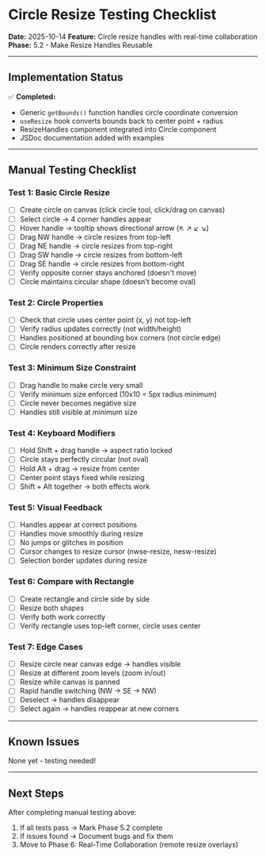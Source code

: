 # Circle Resize Testing Checklist

**Date:** 2025-10-14
**Feature:** Circle resize handles with real-time collaboration
**Phase:** 5.2 - Make Resize Handles Reusable

---

## Implementation Status

✅ **Completed:**
- Generic `getBounds()` function handles circle coordinate conversion
- `useResize` hook converts bounds back to center point + radius
- ResizeHandles component integrated into Circle component
- JSDoc documentation added with examples

---

## Manual Testing Checklist

### Test 1: Basic Circle Resize
- [ ] Create circle on canvas (click circle tool, click/drag on canvas)
- [ ] Select circle → 4 corner handles appear
- [ ] Hover handle → tooltip shows directional arrow (↖ ↗ ↙ ↘)
- [ ] Drag NW handle → circle resizes from top-left
- [ ] Drag NE handle → circle resizes from top-right
- [ ] Drag SW handle → circle resizes from bottom-left
- [ ] Drag SE handle → circle resizes from bottom-right
- [ ] Verify opposite corner stays anchored (doesn't move)
- [ ] Circle maintains circular shape (doesn't become oval)

### Test 2: Circle Properties
- [ ] Check that circle uses center point (x, y) not top-left
- [ ] Verify radius updates correctly (not width/height)
- [ ] Handles positioned at bounding box corners (not circle edge)
- [ ] Circle renders correctly after resize

### Test 3: Minimum Size Constraint
- [ ] Drag handle to make circle very small
- [ ] Verify minimum size enforced (10x10 = 5px radius minimum)
- [ ] Circle never becomes negative size
- [ ] Handles still visible at minimum size

### Test 4: Keyboard Modifiers
- [ ] Hold Shift + drag handle → aspect ratio locked
- [ ] Circle stays perfectly circular (not oval)
- [ ] Hold Alt + drag → resize from center
- [ ] Center point stays fixed while resizing
- [ ] Shift + Alt together → both effects work

### Test 5: Visual Feedback
- [ ] Handles appear at correct positions
- [ ] Handles move smoothly during resize
- [ ] No jumps or glitches in position
- [ ] Cursor changes to resize cursor (nwse-resize, nesw-resize)
- [ ] Selection border updates during resize

### Test 6: Compare with Rectangle
- [ ] Create rectangle and circle side by side
- [ ] Resize both shapes
- [ ] Verify both work correctly
- [ ] Verify rectangle uses top-left corner, circle uses center

### Test 7: Edge Cases
- [ ] Resize circle near canvas edge → handles visible
- [ ] Resize at different zoom levels (zoom in/out)
- [ ] Resize while canvas is panned
- [ ] Rapid handle switching (NW → SE → NW)
- [ ] Deselect → handles disappear
- [ ] Select again → handles reappear at new corners

---

## Known Issues

None yet - testing needed!

---

## Next Steps

After completing manual testing above:
1. If all tests pass → Mark Phase 5.2 complete
2. If issues found → Document bugs and fix them
3. Move to Phase 6: Real-Time Collaboration (remote resize overlays)
